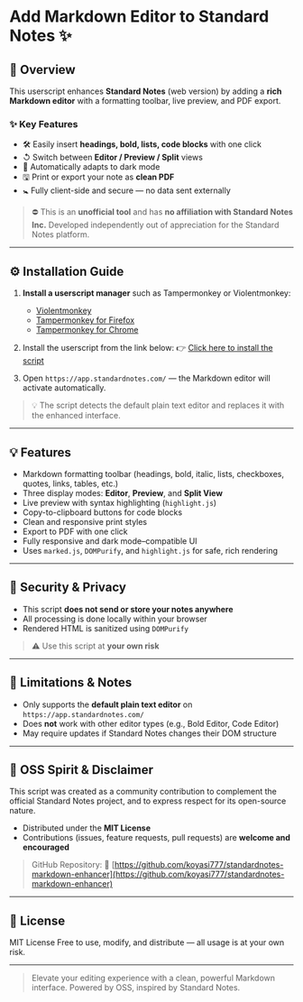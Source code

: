 # Add Markdown Editor to Standard Notes ✨

## 📌 Overview

This userscript enhances **Standard Notes** (web version) by adding a **rich Markdown editor** with a formatting toolbar, live preview, and PDF export.

### ✨ Key Features

* 🛠️ Easily insert **headings, bold, lists, code blocks** with one click
* ↺ Switch between **Editor / Preview / Split** views
* 🌙 Automatically adapts to dark mode
* 🖫 Print or export your note as **clean PDF**
* 🚼 Fully client-side and secure — no data sent externally

> ⛔ This is an **unofficial tool** and has **no affiliation with Standard Notes Inc.**
> Developed independently out of appreciation for the Standard Notes platform.

---

## ⚙️ Installation Guide

1. **Install a userscript manager** such as Tampermonkey or Violentmonkey:

   * [Violentmonkey](https://violentmonkey.github.io/)
   * [Tampermonkey for Firefox](https://addons.mozilla.org/firefox/addon/tampermonkey/)
   * [Tampermonkey for Chrome](https://chrome.google.com/webstore/detail/tampermonkey/dhdgffkkebhmkfjojejmpbldmpobfkfo)

2. Install the userscript from the link below:
   👉 [Click here to install the script](https://raw.githubusercontent.com/koyasi777/standardnotes-markdown-enhancer/main/standardnotes-markdown-enhancer.user.js)

3. Open `https://app.standardnotes.com/` — the Markdown editor will activate automatically.

> 💡 The script detects the default plain text editor and replaces it with the enhanced interface.

---

## 💡 Features

* Markdown formatting toolbar (headings, bold, italic, lists, checkboxes, quotes, links, tables, etc.)
* Three display modes: **Editor**, **Preview**, and **Split View**
* Live preview with syntax highlighting (`highlight.js`)
* Copy-to-clipboard buttons for code blocks
* Clean and responsive print styles
* Export to PDF with one click
* Fully responsive and dark mode–compatible UI
* Uses `marked.js`, `DOMPurify`, and `highlight.js` for safe, rich rendering

---

## 🔐 Security & Privacy

* This script **does not send or store your notes anywhere**
* All processing is done locally within your browser
* Rendered HTML is sanitized using `DOMPurify`

> ⚠️ Use this script at **your own risk**

---

## 📌 Limitations & Notes

* Only supports the **default plain text editor** on `https://app.standardnotes.com/`
* Does **not** work with other editor types (e.g., Bold Editor, Code Editor)
* May require updates if Standard Notes changes their DOM structure

---

## 🙏 OSS Spirit & Disclaimer

This script was created as a community contribution to complement the official Standard Notes project, and to express respect for its open-source nature.

* Distributed under the **MIT License**
* Contributions (issues, feature requests, pull requests) are **welcome and encouraged**

> GitHub Repository:
> 🔗 [https://github.com/koyasi777/standardnotes-markdown-enhancer](https://github.com/koyasi777/standardnotes-markdown-enhancer)

---

## 📜 License

MIT License
Free to use, modify, and distribute — all usage is at your own risk.

---

> Elevate your editing experience with a clean, powerful Markdown interface.
> Powered by OSS, inspired by Standard Notes.
